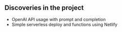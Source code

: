 ## Discoveries in the project

- OpenAI API usage with prompt and completion
- Simple serverless deploy and functions using Netlify
